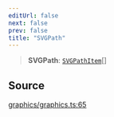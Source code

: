 ```yaml
---
editUrl: false
next: false
prev: false
title: "SVGPath"
---
```


> **SVGPath**: [`SVGPathItem`](/api-core/type-aliases/svgpathitem/)[]

## Source

[graphics/graphics.ts:65](https://github.com/dakhetov/dgmjs/blob/main/packages/core/src/graphics/graphics.ts#L65)
